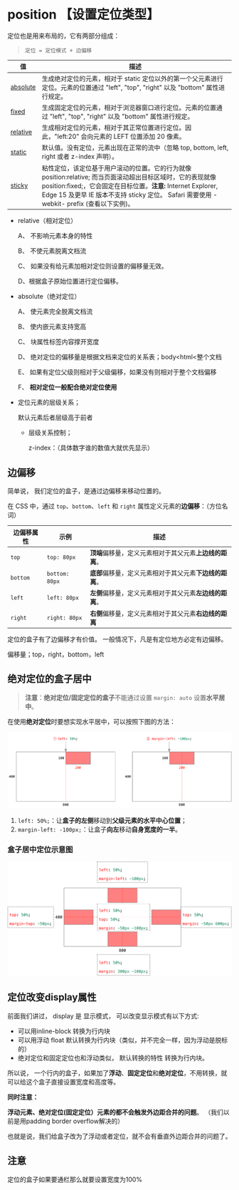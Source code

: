 # position 【设置定位类型】

定位也是用来布局的，它有两部分组成：

> `定位 = 定位模式 + 边偏移`

| 值                                                           | 描述                                                         |
| ------------------------------------------------------------ | ------------------------------------------------------------ |
| [absolute](https://www.runoob.com/css/css-positioning.html#position-absolute) | 生成绝对定位的元素，相对于 static 定位以外的第一个父元素进行定位。元素的位置通过 "left", "top", "right" 以及 "bottom" 属性进行规定。 |
| [fixed](https://www.runoob.com/css/css-positioning.html#position-fixed) | 生成固定定位的元素，相对于浏览器窗口进行定位。元素的位置通过 "left", "top", "right" 以及 "bottom" 属性进行规定。 |
| [relative](https://www.runoob.com/css/css-positioning.html#position-relative) | 生成相对定位的元素，相对于其正常位置进行定位。因此，"left:20" 会向元素的 LEFT 位置添加 20 像素。 |
| [static](https://www.runoob.com/css/css-positioning.html#position-static) | 默认值。没有定位，元素出现在正常的流中（忽略 top, bottom, left, right 或者 z-index 声明）。 |
| [sticky](https://www.runoob.com/css/css-positioning.html#position-sticky) | 粘性定位，该定位基于用户滚动的位置。它的行为就像 position:relative; 而当页面滚动超出目标区域时，它的表现就像 position:fixed;，它会固定在目标位置。**注意:** Internet Explorer, Edge 15 及更早 IE 版本不支持 sticky 定位。 Safari 需要使用 -webkit- prefix (查看以下实例)。 |

- relative（相对定位）

  A、 不影响元素本身的特性

  B、 不使元素脱离文档流

  C、 如果没有给元素加相对定位则设置的偏移量无效。

  D、根据盒子原始位置进行定位偏移。

- absolute（绝对定位）

  A、 使元素完全脱离文档流

  B、 使内嵌元素支持宽高

  C、 块属性标签内容撑开宽度

  D、 绝对定位的偏移量是根据文档来定位的关系表；body<html<整个文档

  E、 如果有定位父级则相对于父级偏移，如果没有则相对于整个文档偏移

  F、 **相对定位一般配合绝对定位使用**

- 定位元素的层级关系；

  默认元素后者层级高于前者

  - 层级关系控制；

    z-index：（具体数字谁的数值大就优先显示）

## 边偏移

简单说， 我们定位的盒子，是通过边偏移来移动位置的。

在 CSS 中，通过 `top`、`bottom`、`left` 和 `right` 属性定义元素的**边偏移**：（方位名词）

| 边偏移属性 | 示例           | 描述                                                     |
| ---------- | -------------- | -------------------------------------------------------- |
| `top`      | `top: 80px`    | **顶端**偏移量，定义元素相对于其父元素**上边线的距离**。 |
| `bottom`   | `bottom: 80px` | **底部**偏移量，定义元素相对于其父元素**下边线的距离**。 |
| `left`     | `left: 80px`   | **左侧**偏移量，定义元素相对于其父元素**左边线的距离**。 |
| `right`    | `right: 80px`  | **右侧**偏移量，定义元素相对于其父元素**右边线的距离**   |

定位的盒子有了边偏移才有价值。 一般情况下，凡是有定位地方必定有边偏移。

偏移量；top，right，bottom，left

## 绝对定位的盒子居中

> **注意**：**绝对定位/固定定位的盒子**不能通过设置 `margin: auto` 设置**水平居中**。

在使用**绝对定位**时要想实现水平居中，可以按照下图的方法：

![绝对定位水平居中](position-images/10_%E7%BB%9D%E5%AF%B9%E5%AE%9A%E4%BD%8D%E6%B0%B4%E5%B9%B3%E5%B1%85%E4%B8%AD.png)

1. `left: 50%;`：让**盒子的左侧**移动到**父级元素的水平中心位置**；
2. `margin-left: -100px;`：让盒子**向左**移动**自身宽度的一半**。

### 盒子居中定位示意图

![绝对定位居中示意图](position-images/11_%E7%BB%9D%E5%AF%B9%E5%AE%9A%E4%BD%8D%E5%B1%85%E4%B8%AD%E7%A4%BA%E6%84%8F%E5%9B%BE.png)



## 定位改变display属性

前面我们讲过， display 是 显示模式， 可以改变显示模式有以下方式:

- 可以用inline-block 转换为行内块
- 可以用浮动 float 默认转换为行内块（类似，并不完全一样，因为浮动是脱标的）
- 绝对定位和固定定位也和浮动类似， 默认转换的特性 转换为行内块。

所以说， 一个行内的盒子，如果加了**浮动**、**固定定位**和**绝对定位**，不用转换，就可以给这个盒子直接设置宽度和高度等。

**同时注意：**

**浮动元素、绝对定位(固定定位）元素的都不会触发外边距合并的问题**。 （我们以前是用padding border overflow解决的）

也就是说，我们给盒子改为了浮动或者定位，就不会有垂直外边距合并的问题了。



## 注意

定位的盒子如果要通栏那么就要设置宽度为100%
